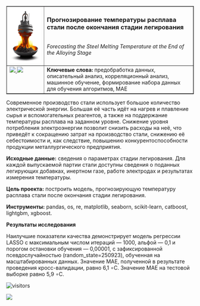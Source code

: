 <table border="1" width="100%" cellpadding="40"><tbody>
  <tr>
    <td width="20%" align="center">
      <img src="pic/kandinsky-download-1697056680849.png" height="150" width="150">
    </td>
    <td valign="top">
      <h3>Прогнозирование температуры расплава стали после окончания стадии легирования</h3>
      <br><i>Forecasting the Steel Melting Temperature at the End of the Alloying Stage</i>
    </td>
  </tr>
  <tr>
    <td valign="top">
      <a title="Использовать для просмотра Jupyter nbviewer" href="https://nbviewer.org/github/georgiy-vasilevskiy/test_repo/blob/main/Forecasting_the_Steel_Melting_Temperature_at_the_End_of_the_Alloying_Stage.ipynb">
        <img src="https://img.shields.io/badge/Смотреть-ipynb-F37626">
      </a>
      <a title="Использовать для просмотра GitHub & BitBucket HTML Preview" href="https://htmlpreview.github.io/?https://github.com/georgiy-vasilevskiy/test_repo/blob/main/Forecasting_the_Steel_Melting_Temperature_at_the_End_of_the_Alloying_Stage.html">
        <img src="https://img.shields.io/badge/Смотреть-html-54B231">
      </a>
    </td>
    <td>
      <b>Ключевые слова:</b> предобработка данных, описательный анализ, корреляционный анализ, машинное обучение, формирование набора данных для обучения алгоритмов, MAE
    </td>
  </tr>
</tbody></table>

Современное производство стали использует большое количество электрической энергии. Большая её часть идёт на нагрев и плавление сырья и вспомогательных реагентов, а также на поддержание температуры расплава на заданном уровне. Снижение уровня потребления электроэнергии позволит снизить расходы на неё, что приведёт к сокращению затрат на производство стали, снижению её себестоимости и, как следствие, повышению конкурентоспособности продукции металлургического предприятия.

**Исходные данные:** сведения о параметрах стадии легирования. Для каждой выпускаемой партии стали доступны сведения о поданных легирующих добавках, инертном газе, работе электродах и результатах измерения температуры.

**Цель проекта:** построить модель, прогнозирующую температуру расплава стали после окончания стадии легирования.

**Инструменты:** pandas, os, re, matplotlib, seaborn, scikit-learn, catboost, lightgbm, xgboost.

**Результаты исследования**

Наилучшие показатели качества демонстрирует модель регрессии LASSO с максимальным числом итераций — 1000, альфой — 0,1 и порогом остановки обучения — 0,00001, с зафиксированной псевдослучайностью (random_state=250923), обученная на масштабированных данных. Значение MAE, полученной в результате проведения кросс-валидации, равно 6,1 ∘C. Значение MAE на тестовой выборке равно 5,9 ∘C.

 ![visitors](https://visitor-badge.laobi.icu/badge?page_id=georgiy-vasilevskiy.test-repo)


![](https://komarev.com/ghpvc/?username=georgiy-vasilevskiy&label=Profile+views)

